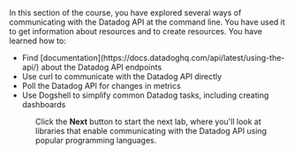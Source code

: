 In this section of the course, you have explored several ways of communicating with the Datadog API at the command line. You have used it to get information about resources and to create resources. You have learned how to:

<ul style="max-width: 75vw;  margin: auto;">
  <li>Find [documentation](https://docs.datadoghq.com/api/latest/using-the-api/) about the Datadog API endpoints
  <li>Use curl to communicate with the Datadog API directly
  <li>Poll the Datadog API for changes in metrics
  <li>Use Dogshell to simplify common Datadog tasks, including creating dashboards
<ul style="max-width: 75vw;  margin: auto;">

Click the **Next** button to start the next lab, where you'll look at libraries that enable communicating with the Datadog API using popular programming languages.